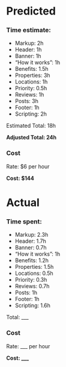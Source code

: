 # Predicted
### Time estimate:
- Markup: 2h
- Header: 1h
- Banner: 1h
- “How it works”: 1h
- Benefits: 1.5h
- Properties: 3h
- Locations: 1h
- Priority: 0.5h
- Reviews: 1h
- Posts: 3h
- Footer: 1h
- Scripting: 2h

Estimated Total: 18h

**Adjusted Total: 24h**

### Cost

Rate: $6 per hour

**Cost: $144**

# Actual
### Time spent:
- Markup: 2.3h
- Header: 1.7h
- Banner: 0.7h
- “How it works”: 1h
- Benefits: 1.2h
- Properties: 1.5h
- Locations: 0.5h
- Priority: 0.3h
- Reviews: 0.7h
- Posts: 1h
- Footer: 1h
- Scripting: 1.6h

Total: ___

### Cost

Rate: ___ per hour

**Cost: ___**
